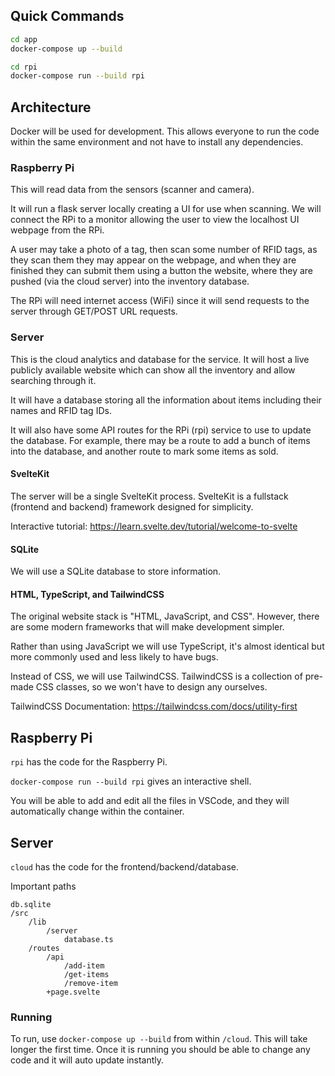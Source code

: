 ## Quick Commands
```bash
cd app
docker-compose up --build
```

```bash
cd rpi
docker-compose run --build rpi
```

## Architecture

Docker will be used for development. This allows everyone to run the code within the same environment and not have to install any dependencies. 

### Raspberry Pi 

This will read data from the sensors (scanner and camera). 

It will run a flask server locally creating a UI for use when scanning. We will connect the RPi to a monitor allowing the user to view the localhost UI webpage from the RPi. 

A user may take a photo of a tag, then scan some number of RFID tags, as they scan them they may appear on the webpage, and when they are finished they can submit them using a button the website, where they are pushed (via the cloud server) into the inventory database. 

The RPi will need internet access (WiFi) since it will send requests to the server through GET/POST URL requests. 

### Server

This is the cloud analytics and database for the service. It will host a live publicly available website which can show all the inventory and allow searching through it. 

It will have a database storing all the information about items including their names and RFID tag IDs. 

It will also have some API routes for the RPi (rpi) service to use to update the database. For example, there may be a route to add a bunch of items into the database, and another route to mark some items as sold.

#### SvelteKit

The server will be a single SvelteKit process. SvelteKit is a fullstack (frontend and backend) framework designed for simplicity. 

Interactive tutorial: https://learn.svelte.dev/tutorial/welcome-to-svelte

#### SQLite

We will use a SQLite database to store information. 

#### HTML, TypeScript, and TailwindCSS

The original website stack is "HTML, JavaScript, and CSS". However, there are some modern frameworks that will make development simpler. 

Rather than using JavaScript we will use TypeScript, it's almost identical but more commonly used and less likely to have bugs. 

Instead of CSS, we will use TailwindCSS. TailwindCSS is a collection of pre-made CSS classes, so we won't have to design any ourselves. 

TailwindCSS Documentation: https://tailwindcss.com/docs/utility-first 

## Raspberry Pi

`rpi` has the code for the Raspberry Pi. 

`docker-compose run --build rpi` gives an interactive shell.

You will be able to add and edit all the files in VSCode, and they will automatically change within the container. 

## Server

`cloud` has the code for the frontend/backend/database. 

Important paths
```
db.sqlite
/src
    /lib
        /server
            database.ts
    /routes
        /api
            /add-item
            /get-items
            /remove-item
        +page.svelte
```

### Running

To run, use `docker-compose up --build` from within `/cloud`. This will take longer the first time. Once it is running you should be able to change any code and it will auto update instantly. 
